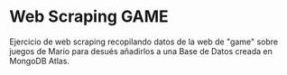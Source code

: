 # Web Scraping GAME

Ejercicio de web scraping recopilando datos de la web de "game" sobre juegos de Mario para desués añadirlos a una Base de Datos creada en MongoDB Atlas.